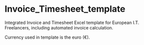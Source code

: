 # Invoice_Timesheet_template
Integrated Invoice and Timesheet Excel template for European I.T. Freelancers, including automated invoice calculation.

Currency used in template is the euro (€).
